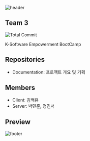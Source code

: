 ![header](https://capsule-render.vercel.app/api?type=waving&color=gradient&animation=fadeIn&height=230&text=Team%203&desc=K-Software%20Empowerment%20BootCamp&fontSize=60&fontAlign=50&fontAlignY=33&descSize=20&descAlign=50&descAlignY=55)

## Team 3

![Total Commit](https://img.shields.io/badge/Total%20Commits-1128+-green)

K-Software Empowerment BootCamp

## Repositories
- Documentation: 프로젝트 개요 및 기획

## Members

- Client: 김백유  
- Server: 박민준, 정진서 

## Preview

![footer](https://capsule-render.vercel.app/api?type=waving&&color=gradient&section=footer)
